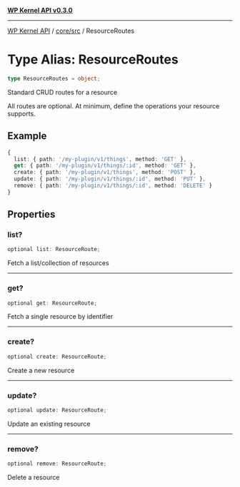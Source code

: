 [**WP Kernel API v0.3.0**](../../../README.md)

---

[WP Kernel API](../../../README.md) / [core/src](../README.md) / ResourceRoutes

# Type Alias: ResourceRoutes

```ts
type ResourceRoutes = object;
```

Standard CRUD routes for a resource

All routes are optional. At minimum, define the operations your resource supports.

## Example

```ts
{
  list: { path: '/my-plugin/v1/things', method: 'GET' },
  get: { path: '/my-plugin/v1/things/:id', method: 'GET' },
  create: { path: '/my-plugin/v1/things', method: 'POST' },
  update: { path: '/my-plugin/v1/things/:id', method: 'PUT' },
  remove: { path: '/my-plugin/v1/things/:id', method: 'DELETE' }
}
```

## Properties

### list?

```ts
optional list: ResourceRoute;
```

Fetch a list/collection of resources

---

### get?

```ts
optional get: ResourceRoute;
```

Fetch a single resource by identifier

---

### create?

```ts
optional create: ResourceRoute;
```

Create a new resource

---

### update?

```ts
optional update: ResourceRoute;
```

Update an existing resource

---

### remove?

```ts
optional remove: ResourceRoute;
```

Delete a resource
